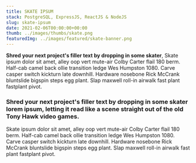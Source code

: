 ```yaml
---
title: SKATE IPSUM
stack: PostgreSQL, ExpressJS, ReactJS & NodeJS
slug: skate-ipsum
date: 2021-02-06T00:00:00+00:00
thumb: ../images/thumbs/skate.png
featuredImg: ../images/featured/skate-banner.png
---
```


**Shred your next project's filler text by dropping in some skater**, Skate ipsum dolor sit amet, alley oop vert mute-air Colby Carter flail 180 berm. Half-cab camel back ollie transition ledge Wes Humpston 1080. Carve casper switch kickturn late downhill. Hardware nosebone Rick McCrank bluntslide bigspin steps egg plant. Slap maxwell roll-in airwalk fast plant fastplant pivot.

### Shred your next project's filler text by dropping in some skater lorem ipsum, letting it read like a scene straight out of the old Tony Hawk video games.

Skate ipsum dolor sit amet, alley oop vert mute-air Colby Carter flail 180 berm. Half-cab camel back ollie transition ledge Wes Humpston 1080. Carve casper switch kickturn late downhill. Hardware nosebone Rick McCrank bluntslide bigspin steps egg plant. Slap maxwell roll-in airwalk fast plant fastplant pivot.
